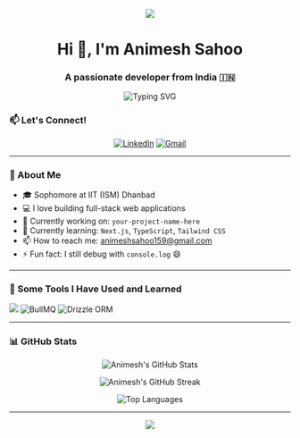 <p align="center">
  <img src="https://capsule-render.vercel.app/api?type=waving&color=gradient&text=Hello!&height=100&section=header"/>
</p>

<h1 align="center">Hi 👋, I'm Animesh Sahoo</h1>
<h3 align="center">A passionate developer from India 🇮🇳</h3>

<p align="center">
  <img src="https://readme-typing-svg.herokuapp.com?font=Fira+Code&size=22&pause=1000&center=true&vCenter=true&color=00FFEF&width=440&lines=Web+Developer;Open+Source+Contributor;Lifelong+Learner;Tech+Enthusiast" alt="Typing SVG" />
</p>

### 📫 Let's Connect!

<p align="center">
  <a href="https://linkedin.com/in/animeshsahoo1" target="_blank"><img alt="LinkedIn" src="https://img.shields.io/badge/LinkedIn-blue?style=flat&logo=linkedin&logoColor=white"/></a>
  <a href="mailto:animeshsahoo159@gmail.com"><img alt="Gmail" src="https://img.shields.io/badge/Email-red?style=flat&logo=gmail&logoColor=white"/></a>
</p>

---

### 🧠 About Me

- 🎓 Sophomore at IIT (ISM) Dhanbad  
- 💻 I love building full-stack web applications  
- 🔭 Currently working on: `your-project-name-here`  
- 🌱 Currently learning: `Next.js`, `TypeScript`, `Tailwind CSS`  
- 📫 How to reach me: [animeshsahoo159@gmail.com](mailto:animeshsahoo159@gmail.com)  
- ⚡ Fun fact: I still debug with `console.log` 😄  

---

### 🚀 Some Tools I Have Used and Learned

<p align="left">
  <img src="https://skillicons.dev/icons?i=html,css,js,ts,react,nextjs,nodejs,mongodb,tailwind,git,github,vscode,python,cpp,postgres,redis" />
  <img alt="BullMQ" src="https://img.shields.io/badge/BullMQ-red?style=flat&logo=nodedotjs&logoColor=white" />
  <img alt="Drizzle ORM" src="https://img.shields.io/badge/Drizzle-ORM-informational?style=flat&logo=postgresql&logoColor=white" />
</p>

---

### 📊 GitHub Stats

<p align="center">
  <img src="https://github-readme-stats.vercel.app/api?username=animeshsahoo1&show_icons=true&theme=tokyonight&hide_border=true" alt="Animesh's GitHub Stats" />
</p>

<p align="center">
  <img src="https://github-readme-streak-stats.herokuapp.com/?user=animeshsahoo1&theme=tokyonight&hide_border=true" alt="Animesh's GitHub Streak" />
</p>

<p align="center">
  <img src="https://github-readme-stats.vercel.app/api/top-langs/?username=animeshsahoo1&layout=compact&theme=tokyonight&hide_border=true" alt="Top Languages" />
</p>

---

<p align="center">
  <img src="https://capsule-render.vercel.app/api?type=waving&color=gradient&height=100&section=footer"/>
</p>

